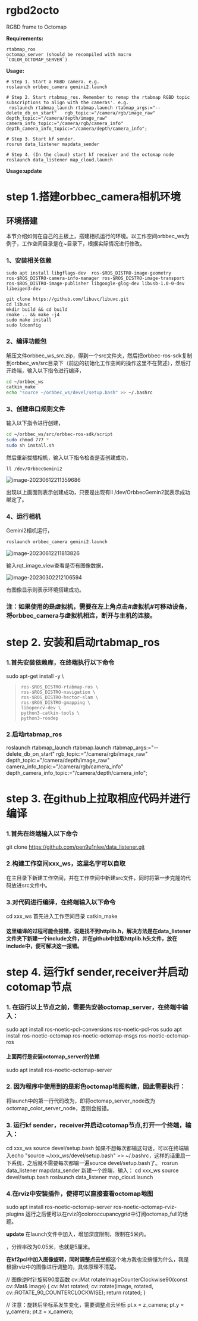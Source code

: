 # rgbd2octo

RGBD frame to Octomap

**Requirements:**

```
rtabmap_ros
octomap_server (should be recompiled with macro `COLOR_OCTOMAP_SERVER`)
```

**Usage:**

```
# Step 1. Start a RGBD camera. e.g. 
roslaunch orbbec_camera gemini2.launch

# Step 2. Start rtabmap_ros. Remember to remap the rtabmap RGBD topic subscriptions to align with the cameras'. e.g.
 roslaunch rtabmap_launch rtabmap.launch rtabmap_args:="--delete_db_on_start"   rgb_topic:="/camera/rgb/image_raw"   depth_topic:="/camera/depth/image_raw"   camera_info_topic:="/camera/rgb/camera_info"   depth_camera_info_topic:="/camera/depth/camera_info";

# Step 3. Start kf sender.
rosrun data_listener mapdata_sender

# Step 4. (In the cloud) start kf receiver and the octomap node
roslaunch data_listener map_cloud.launch
```

**Usage:update**

# step 1.搭建orbbec_camera相机环境
## 环境搭建

本节介绍如何在自己的主板上，搭建相机运行的环境。以工作空间orbbec_ws为例子，工作空间目录是在~目录下，根据实际情况进行修改。

### 1、安装相关依赖

```
sudo apt install libgflags-dev  ros-$ROS_DISTRO-image-geometry ros-$ROS_DISTRO-camera-info-manager ros-$ROS_DISTRO-image-transport ros-$ROS_DISTRO-image-publisher libgoogle-glog-dev libusb-1.0-0-dev libeigen3-dev
```

```
git clone https://github.com/libuvc/libuvc.git
cd libuvc
mkdir build && cd build
cmake .. && make -j4
sudo make install
sudo ldconfig
```

### 2、编译功能包

解压文件orbbec_ws_src.zip，得到一个src文件夹，然后把orbbec-ros-sdk复制到orbbec_ws/src目录下（前边的初始化工作空间的操作这里不在赘述），然后打开终端，输入以下指令进行编译，

```bash
cd ~/orbbec_ws
catkin_make
echo "source ~/orbbec_ws/devel/setup.bash" >> ~/.bashrc
```

### 3、创建串口规则文件

输入以下指令进行创建，

```bash
cd ~/orbbec_ws/src/orbbec-ros-sdk/script
sudo chmod 777 *
sudo sh install.sh
```

然后重新拔插相机，输入以下指令检查是否创建成功，

```
ll /dev/OrbbecGemini2
```

![image-20230612211359686](image-20230612211359686.png)

出现以上画面则表示创建成功，只要是出现有ll /dev/OrbbecGemin2就表示成功绑定了。

### 4、运行相机

Gemini2相机运行，

```bash
roslaunch orbbec_camera gemini2.launch
```

![image-20230612211813826](image-20230612211813826.png)

输入rqt_image_view查看是否有图像数据，

![image-20230302212106594](image-20230302212106594.png)

有图像显示则表示环境搭建成功。

### 注：如果使用的是虚拟机，需要在左上角点击#虚拟机#可移动设备，将orbbec_camera与虚拟机相连，断开与主机的连接。




# step 2. 安装和启动rtabmap_ros

### 1.首先安装依赖库，在终端执行以下命令
sudo apt-get install -y \
>     ros-$ROS_DISTRO-rtabmap-ros \
>     ros-$ROS_DISTRO-navigation \
>     ros-$ROS_DISTRO-hector-slam \
>     ros-$ROS_DISTRO-gmapping \
>     libopencv-dev \
>     python3-catkin-tools \
>     python3-rosdep

### 2.启动rtabmap_ros
roslaunch rtabmap_launch rtabmap.launch rtabmap_args:="--delete_db_on_start"   rgb_topic:="/camera/rgb/image_raw"   depth_topic:="/camera/depth/image_raw"   camera_info_topic:="/camera/rgb/camera_info"   depth_camera_info_topic:="/camera/depth/camera_info";




# step 3. 在github上拉取相应代码并进行编译

### 1.首先在终端输入以下命令
git clone https://github.com/pen9u1nlee/data_listener.git

### 2.构建工作空间xxx_ws，这里名字可以自取
在主目录下新建工作空间，并在工作空间中新建src文件，同时将第一步克隆的代码放进src文件中。

### 3.对代码进行编译，在终端输入以下命令
cd xxx_ws 首先进入工作空间目录
catkin_make
#### 这里编译的过程可能会报错，说是找不到httplib.h，解决方法是在data_listener文件夹下新建一个include文件，并在github中拉取httplib.h头文件，放在include中，便可解决这一报错。





#  step 4. 运行kf sender,receiver并启动cotomap节点

### 1. 在运行以上节点之前，需要先安装octomap_server，在终端中输入：
sudo apt install ros-noetic-pcl-conversions ros-noetic-pcl-ros
sudo apt install ros-noetic-octomap ros-noetic-octomap-msgs ros-noetic-octomap-ros
#### 上面两行是安装octomap_server的依赖
sudo apt install ros-noetic-octomap-server

### 2. 因为程序中使用到的是彩色octomap地图构建，因此需要执行：
将launch中的第一行代码改为<node pkg="octomap_server" type="octomap_color_server_node" name="octomap_server">，即将octomap_server_node改为octomap_color_server_node，否则会报错。

### 3. 运行kf sender，receiver并启动cotomap节点,打开一个终端，输入：
cd xxx_ws
source devel/setup.bash
如果不想每次都输这句话，可以在终端输入echo "source ~/xxx_ws/devel/setup.bash" >> ~/.bashrc，这样的话重启一下系统，之后就不需要每次都输一遍source devel/setup.bash了。
rosrun data_listener mapdata_sender
新建一个终端，输入：
cd xxx_ws
source devel/setup.bash
roslaunch data_listener map_cloud.launch

### 4.在rviz中安装插件，使得可以直接查看octomap地图
sudo apt install ros-noetic-octomap-server ros-noetic-octomap-rviz-plugins
运行之后便可以在rviz的coloroccupancygrid中订阅octomap_full的话题。



**update**
在launch文件中加入<param name="sensor_model/max_range" value="5.0" />，增加深度限制，限制在5米内。

<param name="resolution" value="0.05" />，分辨率改为0.05米，也就是5厘米。

**在kf2pcl中加入图像旋转，同时调整点云坐标**这个地方我也没搞懂为什么，我是根据rviz中的图像进行调整的，具体原理不清楚。

// 图像逆时针旋转90度函数
cv::Mat rotateImageCounterClockwise90(const cv::Mat& image) {
    cv::Mat rotated;
    cv::rotate(image, rotated, cv::ROTATE_90_COUNTERCLOCKWISE);
    return rotated;
}

// 注意：旋转后坐标系发生变化，需要调整点云坐标
pt.x = z_camera;
pt.y = y_camera;
pt.z = x_camera;